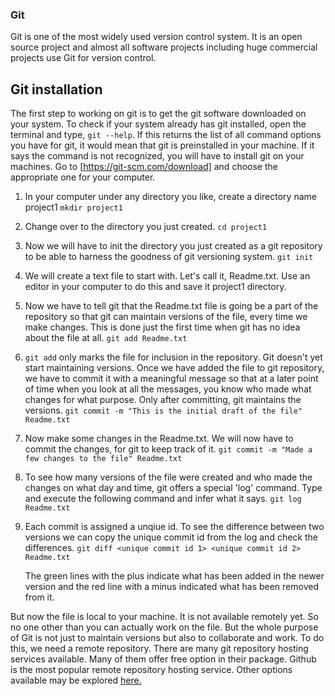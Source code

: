 ### Git
Git is one of the most widely used version control system. It is an open source project and almost all software projects including huge commercial projects use Git for version control.

## Git installation
The first step to working on git is to get the git software downloaded on your system. To check if your system already has git installed, open the terminal and type, `git --help`. If this returns the list of all command options you have for git, it would mean that git is preinstalled in your machine. If it says the command is not recognized, you will have to install git on your machines. 
Go to [https://git-scm.com/download] and choose the appropriate one for your computer. 

1. In your computer under any directory you like, create a directory name project1
`mkdir project1`

2. Change over to the directory you just created.
`cd project1`

3. Now we will have to init the directory you just created as a git repository to be able to harness the goodness of git versioning system.
`git init`

4. We will create a text file to start with. Let's call it, Readme.txt. Use an editor in your computer to do this and save it project1 directory. 

5. Now we have to tell git that the Readme.txt file is going be a part of the repository so that git can maintain versions of the file, every time we make changes. This is done just the first time when git has no idea about the file at all. 
`git add Readme.txt`

6. `git add` only marks the file for inclusion in the repository. Git doesn't yet start maintaining versions. Once we have added the file to git repository, we have to commit it with a meaningful message so that at a later point of time when you look at all the messages, you know who made what changes for what purpose. Only after committing, git maintains the versions. 
`git commit -m "This is the initial draft of the file" Readme.txt`

7. Now make some changes in the Readme.txt. We will now have to commit the changes, for git to keep track of it.
`git commit -m "Made a few changes to the file" Readme.txt`

8. To see how many versions of the file were created and who made the changes on what day and time, git offers a special 'log' command. Type and execute the following command and infer what it says.
`git log Readme.txt`

9. Each commit is assigned a unqiue id. To see the difference between two versions we can copy the unique commit id from the log and check the differences. 
`git diff <unique commit id 1> <unique commit id 2> Readme.txt`

   The green lines with the plus indicate what has been added in the newer version and the red line with a minus indicated what has been removed from it.

But now the file is local to your machine. It is not available remotely yet. So no one other than you can actually work on the file. But the whole purpose of Git is not just to maintain versions but also to collaborate and work. To do this, we need a remote repository. There are many git repository hosting services available. Many of them offer free option in their package. Github is the most popular remote repository hosting service. Other options available may be explored [here.](https://itsfoss.com/github-alternatives/)








